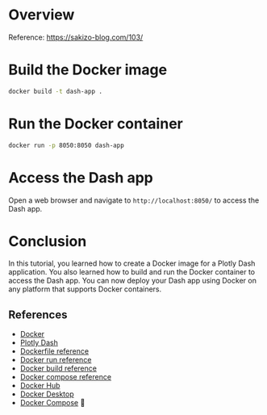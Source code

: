 # Overview

Reference: https://sakizo-blog.com/103/

# Build the Docker image

```bash
docker build -t dash-app .
```

# Run the Docker container

```bash
docker run -p 8050:8050 dash-app
```

# Access the Dash app

Open a web browser and navigate to `http://localhost:8050/` to access the Dash app.

# Conclusion

In this tutorial, you learned how to create a Docker image for a Plotly Dash application. You also learned how to build and run the Docker container to access the Dash app. You can now deploy your Dash app using Docker on any platform that supports Docker containers.

## References

- [Docker](https://www.docker.com/)
- [Plotly Dash](https://dash.plotly.com/)
- [Dockerfile reference](https://docs.docker.com/engine/reference/builder/)
- [Docker run reference](https://docs.docker.com/engine/reference/run/)
- [Docker build reference](https://docs.docker.com/engine/reference/commandline/build/)
- [Docker compose reference](https://docs.docker.com/compose/)
- [Docker Hub](https://hub.docker.com/)
- [Docker Desktop](https://www.docker.com/products/docker-desktop)
- [Docker Compose](https://docs.docker.com/compose/)
🚀